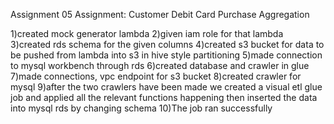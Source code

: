 Assignment 05 Assignment: Customer Debit Card Purchase Aggregation

1)created mock generator lambda
2)given iam role for that lambda
3)created rds schema for the given columns
4)created s3 bucket for data to be pushed from lambda into s3 in hive style partitioning
5)made connection to mysql workbench through rds 
6)created database and crawler in glue
7)made connections, vpc endpoint for s3 bucket
8)created crawler for mysql 
9)after the two crawlers have been made we created a visual etl glue job and applied all the relevant functions happening then inserted the data into mysql rds by changing schema 
10)The job ran successfully 
